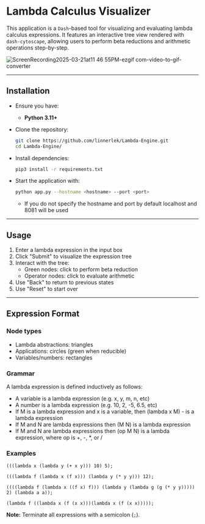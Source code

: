 # Lambda Calculus Visualizer

This application is a `Dash`-based tool for visualizing and evaluating lambda calculus expressions. It features an interactive tree view rendered with `dash-cytoscape`, allowing users to perform beta reductions and arithmetic operations step-by-step.

![ScreenRecording2025-03-21at11 46 55PM-ezgif com-video-to-gif-converter](https://github.com/user-attachments/assets/480d3e17-19e2-489e-a4ce-807c9b728004)

---

## Installation

- Ensure you have:
  - **Python 3.11+**

- Clone the repository:

  ```bash
  git clone https://github.com/linnerlek/Lambda-Engine.git
  cd Lambda-Engine/
  ```

- Install dependencies:

  ```bash
  pip3 install -r requirements.txt
  ```

- Start the application with:

  ```bash
  python app.py --hostname <hostname> --port <port>
  ```
    - If you do not specify the hostname and port by default localhost and 8081 will be used

---

## Usage
1. Enter a lambda expression in the input box
2. Click "Submit" to visualize the expression tree
3. Interact with the tree:
    - Green nodes: click to perform beta reduction
    - Operator nodes: click to evaluate arithmetic
4. Use "Back" to return to previous states
5. Use "Reset" to start over

---

## Expression Format
### Node types
- Lambda abstractions: triangles
- Applications: circles (green when reducible)
- Variables/numbers: rectangles

### Grammar
A lambda expression is defined inductively as follows:

- A variable is a lambda expression (e.g. x, y, m, n, etc)
- A number is a lambda expression (e.g. 10, 2, -5, 6.5, etc)
- If M is a lambda expression and x is a variable, then (lambda x M) - is a lambda expression
- If M and N are lambda expressions then (M N) is a lambda expression
- If M and N are lambda expressions then (op M N) is a lambda expression, where op is +, -, *, or /

### Examples
```
(((lambda x (lambda y (+ x y))) 10) 5);
```
```
(((lambda f (lambda x (f x))) (lambda y (* y y))) 12);
```
```
((((lambda f (lambda x ((f x) f))) (lambda y (lambda g (g (* y y))))) 2) (lambda a a));
```
```
(lambda f ((lambda x (f (x x)))(lambda x (f (x x)))));
```

**Note:** Terminate all expressions with a semicolon (`;`).
